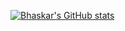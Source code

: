 [![Bhaskar's GitHub stats](https://github-readme-stats.vercel.app/api?username=vaskrneup&count_private=true&show_icons=true)](https://github.com/vaskrneup)
